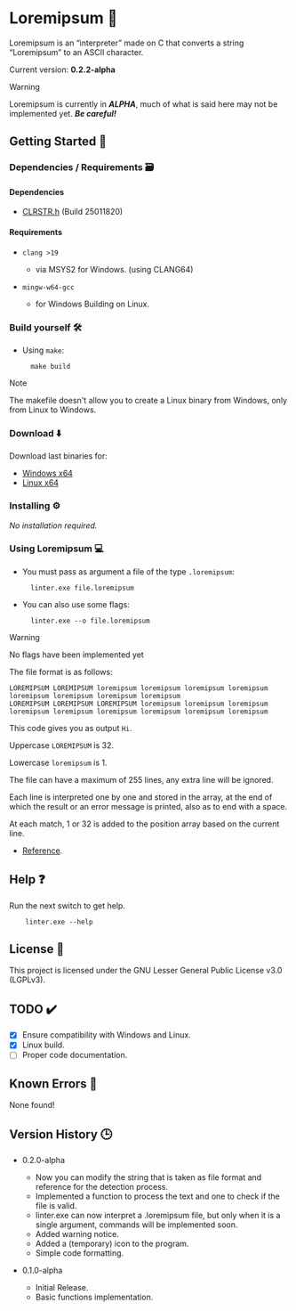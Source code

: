# Loremipsum 🔡

Loremipsum is an “interpreter” made on C that converts a string “Loremipsum” to an ASCII character.

Current version: **0.2.2-alpha**

> [!WARNING]
> Loremipsum is currently in ***ALPHA***, much of what is said here may not be implemented yet. ***Be careful!***

## Getting Started 🎯

### Dependencies / Requirements 🗃️

#### Dependencies

- [CLRSTR.h](https://github.com/hppsrc/libs/blob/main/C/CLRSTR.h) (Build 25011820)

#### Requirements

- `clang >19`
  - via MSYS2 for Windows. (using CLANG64)

- `mingw-w64-gcc`
  - for Windows Building on Linux.

### Build yourself 🛠️

- Using `make`:

        make build

> [!NOTE]
> The makefile doesn't allow you to create a Linux binary from Windows, only from Linux to Windows.

### Download ⬇️

Download last binaries for:

- [Windows x64](https://github.com/hppsrc/Loremipsum/releases/download/0.2.2-alpha/linter_Windows_x86_64.exe)
- [Linux x64](https://github.com/hppsrc/Loremipsum/releases/download/0.2.2-alpha/linter_Linux_x86_64.tar.gz)

### Installing ⚙️

*No installation required.*

### Using Loremipsum 💻

- You must pass as argument a file of the type `.loremipsum`:

        linter.exe file.loremipsum

- You can also use some flags:

        linter.exe --o file.loremipsum

> [!WARNING]
> No flags have been implemented yet

The file format is as follows:

```JS
LOREMIPSUM LOREMIPSUM loremipsum loremipsum loremipsum loremipsum loremipsum loremipsum loremipsum loremipsum 
LOREMIPSUM LOREMIPSUM LOREMIPSUM loremipsum loremipsum loremipsum loremipsum loremipsum loremipsum loremipsum loremipsum loremipsum 
```

This code gives you as output `Hi`.

Uppercase `LOREMIPSUM` is 32.

Lowercase `loremipsum` is 1.

The file can have a maximum of 255 lines, any extra line will be ignored.

Each line is interpreted one by one and stored in the array, at the end of which the result or an error message is printed, also as to end with a space.

At each match, 1 or 32 is added to the position array based on the current line.

- [Reference](https://www.cs.cmu.edu/~pattis/15-1XX/common/handouts/ascii.html).

## Help ❓

Run the next switch to get help.

        linter.exe --help

## License 🔑

This project is licensed under the GNU Lesser General Public License v3.0 (LGPLv3).

## TODO ✔️

- [x] Ensure compatibility with Windows and Linux.
- [x] Linux build.
- [ ] Proper code documentation.

## Known Errors 🐞

None found!

## Version History 🕒

- 0.2.0-alpha
  - Now you can modify the string that is taken as file format and reference for the detection process.
  - Implemented a function to process the text and one to check if the file is valid.
  - linter.exe can now interpret a .loremipsum file, but only when it is a single argument, commands will be implemented soon.
  - Added warning notice.
  - Added a (temporary) icon to the program.
  - Simple code formatting.

- 0.1.0-alpha
  - Initial Release.
  - Basic functions implementation.
